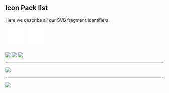 ## Icon Pack list

Here we describe all our SVG fragment identifiers. 


[<img src="https://raw.githubusercontent.com/Elbone/elbone.github.com/master/cdn/codepen/icon-2.svg#rain?sanitize=true">]()
[<img src="https://raw.githubusercontent.com/Elbone/elbone.github.com/master/cdn/codepen/icon-2.svg?sanitize=true">]()

![](test/animateddiscord.svg)
[<img src="test/animateddiscord.svg">]()
![](https://my.mixtape.moe/xnaieq.svg)

---

![](https://cdn.rawgit.com/NNTin/test/fbe3b4e3/test/animateddiscord.svg)

---

[<img src="https://cdn.rawgit.com/NNTin/test/fbe3b4e3/test/animateddiscord.svg">]()